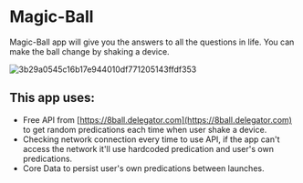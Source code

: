 # Magic-Ball

Magic-Ball app will give you the answers to all the questions in life. You can make the ball change by shaking a device.

![3b29a0545c16b17e944010df771205143ffdf353](https://user-images.githubusercontent.com/75028505/158805436-ece0c2fc-144f-430f-acf4-7eda942a6f68.gif)

## This app uses: 
- Free API from [https://8ball.delegator.com](https://8ball.delegator.com) to get random predications each time when user shake a device. 
- Checking network connection every time to use API, if the app can't access the network it'll use hardcoded predication and user's own predications.
- Core Data to persist user's own predications between launches.
